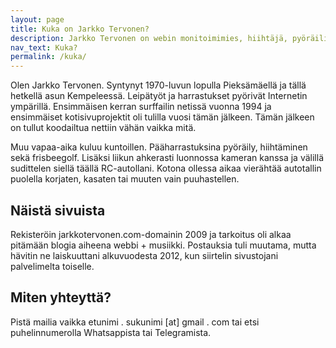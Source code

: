 ```yaml
---
layout: page
title: Kuka on Jarkko Tervonen?
description: Jarkko Tervonen on webin monitoimimies, hiihtäjä, pyöräilijä, retkeilijä sekä paljon muuta touhuava myöhäisen 70-luvun tuotos.
nav_text: Kuka?
permalink: /kuka/
---
```


Olen Jarkko Tervonen. Syntynyt 1970-luvun lopulla Pieksämäellä ja tällä hetkellä asun Kempeleessä. Leipätyöt ja harrastukset pyörivät Internetin ympärillä. Ensimmäisen kerran surffailin netissä vuonna 1994 ja ensimmäiset kotisivuprojektit oli tulilla vuosi tämän jälkeen. Tämän jälkeen on tullut koodailtua nettiin vähän vaikka mitä.

Muu vapaa-aika kuluu kuntoillen. Pääharrastuksina pyöräily, hiihtäminen sekä frisbeegolf. Lisäksi liikun ahkerasti luonnossa kameran kanssa ja välillä sudittelen siellä täällä RC-autollani. Kotona ollessa aikaa vierähtää autotallin puolella korjaten, kasaten tai muuten vain puuhastellen.

## Näistä sivuista

Rekisteröin jarkkotervonen.com-domainin 2009 ja tarkoitus oli alkaa pitämään blogia aiheena webbi + musiikki. Postauksia tuli muutama, mutta hävitin ne laiskuuttani alkuvuodesta 2012, kun siirtelin sivustojani palvelimelta toiselle.

## Miten yhteyttä?

Pistä mailia vaikka etunimi . sukunimi [at] gmail . com tai etsi puhelinnumerolla Whatsappista tai Telegramista.
